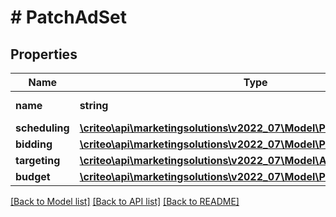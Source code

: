 # # PatchAdSet

## Properties

Name | Type | Description | Notes
------------ | ------------- | ------------- | -------------
**name** | **string** | Name of the ad set | [optional]
**scheduling** | [**\criteo\api\marketingsolutions\v2022_07\Model\PatchAdSetScheduling**](PatchAdSetScheduling.md) |  | [optional]
**bidding** | [**\criteo\api\marketingsolutions\v2022_07\Model\PatchAdSetBidding**](PatchAdSetBidding.md) |  | [optional]
**targeting** | [**\criteo\api\marketingsolutions\v2022_07\Model\AdSetTargeting**](AdSetTargeting.md) |  | [optional]
**budget** | [**\criteo\api\marketingsolutions\v2022_07\Model\PatchAdSetBudget**](PatchAdSetBudget.md) |  | [optional]

[[Back to Model list]](../../README.md#models) [[Back to API list]](../../README.md#endpoints) [[Back to README]](../../README.md)
